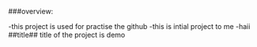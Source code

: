 ###overview:

-this project is used for practise the github
-this is intial project to me 
-haii
##title##
title of the project is demo
